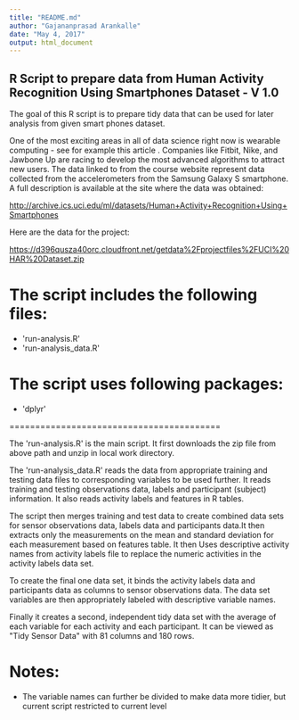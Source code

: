 ```yaml
---
title: "README.md"
author: "Gajananprasad Arankalle"
date: "May 4, 2017"
output: html_document
---
```


## R Script to prepare data from Human Activity Recognition Using Smartphones Dataset - V 1.0

The goal of this R script is to prepare tidy data that can be used for later analysis from given smart phones dataset. 

One of the most exciting areas in all of data science right now is wearable computing - see for example this article . Companies like Fitbit, Nike, and Jawbone Up are racing to develop the most advanced algorithms to attract new users. The data linked to from the course website represent data collected from the accelerometers from the Samsung Galaxy S smartphone. A full description is available at the site where the data was obtained:

http://archive.ics.uci.edu/ml/datasets/Human+Activity+Recognition+Using+Smartphones

Here are the data for the project:

https://d396qusza40orc.cloudfront.net/getdata%2Fprojectfiles%2FUCI%20HAR%20Dataset.zip


The script includes the following files:
=========================================

- 'run-analysis.R'
- 'run-analysis_data.R'

The script uses following packages:
=========================================

- 'dplyr'

=========================================

The 'run-analysis.R' is the main script. It first downloads the zip file from above path and unzip in local work directory.

The 'run-analysis_data.R' reads the data from appropriate training and testing data files to corresponding variables to be used further. It reads training and testing observations data, labels and participant (subject) information. It also reads activity labels and features in R tables.

The script then merges training and test data to create combined data sets for sensor observations data, labels data and participants data.It then extracts only the measurements on the mean and standard deviation for each measurement based on features table. It then Uses descriptive activity names from activity labels file to replace the numeric activities in the activity labels data set.

To create the final one data set, it binds the activity labels data and participants data as columns to sensor observations data. The data set variables are then appropriately labeled with descriptive variable names.

Finally it creates a second, independent tidy data set with the average of each variable for each activity and each participant. It can be viewed as "Tidy Sensor Data" with 81 columns and 180 rows.


Notes: 
======
- The variable names can further be divided to make data more tidier, but current script restricted to current level
